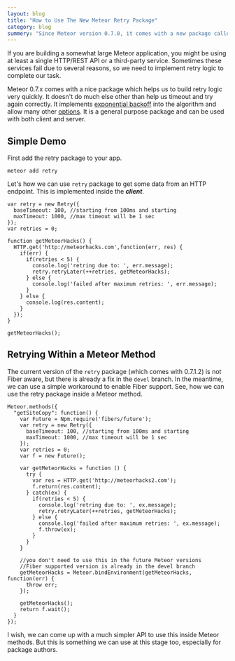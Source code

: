 ```yaml
---
layout: blog
title: "How to Use The New Meteor Retry Package"
category: blog
summery: "Since Meteor version 0.7.0, it comes with a new package called `retry`, which allows us to build a retry logic very easily. See how you can use it!"
--- 
```


If you are building a somewhat large Meteor application, you might be using at least a single HTTP/REST API or a third-party service. Sometimes these services fail due to several reasons, so we need to implement retry logic to complete our task.

Meteor 0.7.x comes with a nice package which helps us to build retry logic very quickly. It doesn't do much else other than help us timeout and try again correctly. It implements [exponential backoff](http://en.wikipedia.org/wiki/Exponential_backoff) into the algorithm and allow many other [options](http://goo.gl/wMfxjg). It is a general purpose package and can be used with both client and server.

## Simple Demo
First add the retry package to your app. 

    meteor add retry

Let's how we can use `retry` package to get some data from an HTTP endpoint. This is implemented inside the _**client**_.

    var retry = new Retry({
      baseTimeout: 100, //starting from 100ms and starting
      maxTimeout: 1000, //max timeout will be 1 sec 
    });
    var retries = 0;

    function getMeteorHacks() {
      HTTP.get('http://meteorhacks.com',function(err, res) {
        if(err) {
          if(retries < 5) {
            console.log('retring due to: ', err.message);
            retry.retryLater(++retries, getMeteorHacks);
          } else {
            console.log('failed after maximum retries: ', err.message);
          }
        } else {
          console.log(res.content);
        }
      });
    }

    getMeteorHacks();


##  Retrying Within a Meteor Method

The current version of the `retry` package (which comes with 0.7.1.2) is not Fiber aware, but there is already a fix in the `devel` branch. In the meantime, we can use a simple workaround to enable Fiber support. See, how we can use the retry package inside a Meteor method.

    Meteor.methods({
      "getSiteCopy": function() {
        var Future = Npm.require('fibers/future');
        var retry = new Retry({
          baseTimeout: 100, //starting from 100ms and starting
          maxTimeout: 1000, //max timeout will be 1 sec 
        });
        var retries = 0;
        var f = new Future();

        var getMeteorHacks = function () {
          try {
            var res = HTTP.get('http://meteorhacks2.com');
            f.return(res.content);
          } catch(ex) {
            if(retries < 5) {
              console.log('retring due to: ', ex.message);
              retry.retryLater(++retries, getMeteorHacks);
            } else {
              console.log('failed after maximum retries: ', ex.message);
              f.throw(ex);
            } 
          }
        }

        //you don't need to use this in the future Meteor versions  
        //Fiber supported version is already in the devel branch
        getMeteorHacks = Meteor.bindEnvironment(getMeteorHacks, function(err) {
          throw err;
        });

        getMeteorHacks();
        return f.wait();
      }
    }); 

I wish, we can come up with a much simpler API to use this inside Meteor methods. But this is something we can use at this stage too, especially for package authors.
